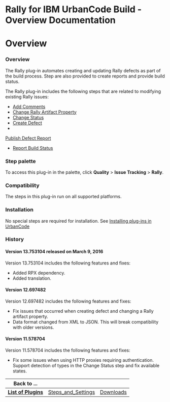 
Rally for IBM UrbanCode Build - Overview Documentation
======================================================

# Overview




### Overview




 


The Rally plug-in automates creating and updating Rally defects as part of the build process. 
Step are also provided to create reports and provide build status.


The Rally plug-in includes the following steps that
 are related to modifying existing Rally issues:


* [Add Comments](#add_comments)
* [Change Rally Artifact 
Property](#change_rally_artifact_property)
* [Change Status](#change_status)
* [Create Defect](#create_defect)
* 
[Publish Defect Report](#publish_defect_report)
* [Report Build Status](#report_build_status)



### Step palette


To 
access this plug-in in the palette, click **Quality** > **Issue Tracking** > **Rally**.


### Compatibility


The steps 
in this plug-in run on all supported platforms.


### Installation


No special steps are required for installation. See
 [Installing plug-ins in UrbanCode](https://www.urbancode.com/resource/installing-plug-ins-in-urbancode-products/ 
"Installing plug-ins in UrbanCode")


### History


#### Version 13.753104 released on March 9, 2016


Version 13.753104
 includes the following features and fixes:


* Added RPX dependency.
* Added translation.


#### Version 12.697482



Version 12.697482 includes the following features and fixes:


* Fix issues that occurred when creating defect and 
changing a Rally artifact property.
* Data format changed from XML to JSON. This will break compatibility with older 
versions.


#### Version 11.578704


Version 11.578704 includes the following features and fixes:


* Fix some issues 
when using HTTP proxies requiring authentication. Support detection of types in the Change Status step and fix available
 states.


|Back to ...|||
| :---: | :---: | :---: |
|[**List of Plugins**](../../index.md)|[Steps_and_Settings](./steps_and_settings.md)|[Downloads](./downloads.md)|
